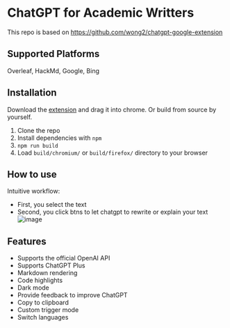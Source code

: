 # ChatGPT for Academic Writters
This repo is based on https://github.com/wong2/chatgpt-google-extension

## Supported Platforms 

Overleaf, HackMd, Google, Bing

## Installation
Download the [extension](https://github.com/xiaofen9/chatgpt-writting-extension/blob/main/gptwritter.crx) and drag it into chrome.
Or build from source by yourself.

1. Clone the repo
2. Install dependencies with `npm`
3. `npm run build`
4. Load `build/chromium/` or `build/firefox/` directory to your browser


## How to use
Intuitive workflow:
- First, you select the text
- Second, you click btns to let chatgpt to rewrite or explain your text
![image](https://user-images.githubusercontent.com/20917869/221438513-3ac5bfb4-3d73-4fae-97a5-1c14622d96af.png)

## Features

- Supports the official OpenAI API
- Supports ChatGPT Plus
- Markdown rendering
- Code highlights
- Dark mode
- Provide feedback to improve ChatGPT
- Copy to clipboard
- Custom trigger mode
- Switch languages


